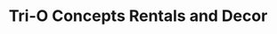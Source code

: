 ---
title: "Tri-O Concepts Rentals and Decor"
url: /accra/tri-o-concepts-rentals-and-decor/
shop: Mieten
---